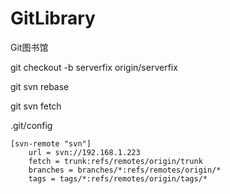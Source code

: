 # GitLibrary
Git图书馆

git checkout -b serverfix origin/serverfix

git svn rebase

git svn fetch

.git/config

```
[svn-remote "svn"]
	url = svn://192.168.1.223
	fetch = trunk:refs/remotes/origin/trunk
	branches = branches/*:refs/remotes/origin/*
	tags = tags/*:refs/remotes/origin/tags/*
```

